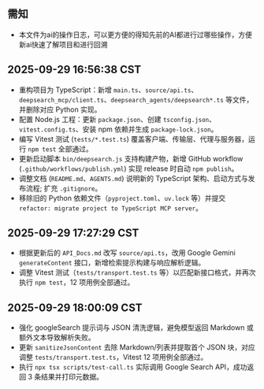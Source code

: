 ## 需知 ##
- 本文件为ai的操作日志，可以更方便的得知先前的AI都进行过哪些操作，方便新ai快速了解项目和进行回溯

## 2025-09-29 16:56:38 CST
- 重构项目为 TypeScript：新增 `main.ts`、`source/api.ts`、`deepsearch_mcp/client.ts`、`deepsearch_agents/deepsearch*.ts` 等文件，并删除对应 Python 实现。
- 配置 Node.js 工程：更新 `package.json`、创建 `tsconfig.json`、`vitest.config.ts`、安装 npm 依赖并生成 `package-lock.json`。
- 编写 Vitest 测试 (`tests/*.test.ts`) 覆盖客户端、传输层、代理与服务器，运行 `npm test` 全部通过。
- 更新启动脚本 `bin/deepsearch.js` 支持构建产物，新增 GitHub workflow (`.github/workflows/publish.yml`) 实现 release 时自动 `npm publish`。
- 调整文档 (`README.md`、`AGENTS.md`) 说明新的 TypeScript 架构、启动方式与发布流程; 扩充 `.gitignore`。
- 移除旧的 Python 依赖文件（`pyproject.toml`、`uv.lock` 等）并提交 `refactor: migrate project to TypeScript MCP server`。

## 2025-09-29 17:27:29 CST
- 根据更新后的 `API_Docs.md` 改写 `source/api.ts`，改用 Google Gemini `generateContent` 接口，新增检索提示构建与响应解析逻辑。
- 调整 Vitest 测试（`tests/transport.test.ts` 等）以匹配新接口格式，并再次执行 `npm test`，12 项用例全部通过。

## 2025-09-29 18:00:09 CST
- 强化 googleSearch 提示词与 JSON 清洗逻辑，避免模型返回 Markdown 或额外文本导致解析失败。
- 更新 `sanitizeJsonContent` 去除 Markdown/列表并提取首个 JSON 块，对应调整 `tests/transport.test.ts`，Vitest 12 项用例全部通过。
- 执行 `npx tsx scripts/test-call.ts` 实际调用 Google Search API，成功返回 3 条结果并打印元数据。
